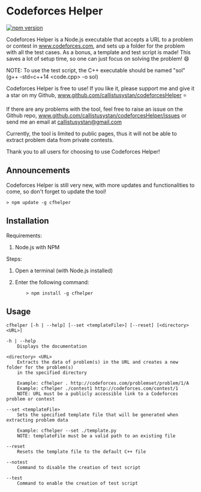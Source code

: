 # Codeforces Helper

[![npm version](https://badge.fury.io/js/cfhelper.svg)](https://badge.fury.io/js/cfhelper)

Codeforces Helper is a Node.js executable that accepts a URL to a problem or contest in www.codeforces.com, and sets up a folder for the problem with all the test cases. As a bonus, a template and test script is made! This saves a lot of setup time, so one can just focus on solving the problem! :smile:

NOTE: To use the test script, the C++ executable should be named "sol" (g++ -std=c++14 <code.cpp> -o sol)

Codeforces Helper is free to use! If you like it, please support me and give it a star on my Github, www.github.com/callistusystan/codeforcesHelper :star:

If there are any problems with the tool, feel free to raise an issue on the Github repo, www.github.com/callistusystan/codeforcesHelper/issues or send me an email at callistusystan@gmail.com

Currently, the tool is limited to public pages, thus it will not be able to extract problem data from private contests.

Thank you to all users for choosing to use Codeforces Helper!

## Announcements ##

Codeforces Helper is still very new, with more updates and functionalities to come, so don't forget to update the tool!

	> npm update -g cfhelper

## Installation ##

Requirements:

1. Node.js with NPM

Steps:

1. Open a terminal (with Node.js installed)
2. Enter the following command:

	```
		> npm install -g cfhelper
	```

## Usage ##

	cfhelper [-h | --help] [--set <templateFile>] [--reset] [<directory> <URL>]

 	-h | --help
		Displays the documentation

	<directory> <URL>
		Extracts the data of problem(s) in the URL and creates a new folder for the problem(s)
		in the specified directory

		Example: cfhelper . http://codeforces.com/problemset/problem/1/A
		Example: cfhelper ./contest1 http://codeforces.com/contest/1
		NOTE: URL must be a publicly accessible link to a Codeforces problem or contest

	--set <templateFile>
		Sets the specified template file that will be generated when extracting problem data

		Example: cfhelper --set ./template.py
		NOTE: templateFile must be a valid path to an existing file

	--reset
		Resets the template file to the default C++ file

	--notest
		Command to disable the creation of test script

	--test
		Command to enable the creation of test script
